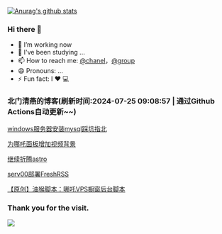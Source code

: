 [![Anurag's github stats](https://github-readme-stats.vercel.app/api?username=bmqy)](https://github.com/anuraghazra/github-readme-stats)
### Hi there 👋
- 🔭 I’m working now
- 🌱 I've been studying ...
- 📫 How to reach me: [@chanel](https://t.me/tcbmqy)，[@group](https://t.me/tgbmqy)
- 😄 Pronouns: ...
- ⚡ Fun fact:  I ❤️ 💻

<!--START_SECTION:bmqy-->

### 北门清燕的博客(刷新时间:2024-07-25 09:08:57 | 通过Github Actions自动更新~~)

[windows服务器安装mysql踩坑指北](https://www.bmqy.net/2672.html)

[为哪吒面板增加视频背景](https://www.bmqy.net/2671.html)

[继续折腾astro](https://www.bmqy.net/2670.html)

[serv00部署FreshRSS](https://www.bmqy.net/2667.html)

[【原创】油猴脚本：哪吒VPS橱窗后台脚本](https://www.bmqy.net/2666.html)

<!--END_SECTION:bmqy-->

### Thank you for the visit.
![](http://profile-counter.glitch.me/bmqy/count.svg)
